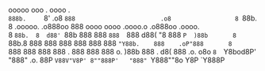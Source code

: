 ooooo      ooo               .      oooo                          .                 
`888b.     `8'             .o8      `888                        .o8                 
 8 `88b.    8   .ooooo.  .o888oo     888 oooo  oooo   .oooo.o .o888oo  .oooo.       
 8   `88b.  8  d88' `88b   888       888 `888  `888  d88(  "8   888   `P  )88b      
 8     `88b.8  888   888   888       888  888   888  `"Y88b.    888    .oP"888      
 8       `888  888   888   888 .     888  888   888  o.  )88b   888 . d8(  888  .o. 
o8o        `8  `Y8bod8P'   "888" .o. 88P  `V88V"V8P' 8""888P'   "888" `Y888""8o Y8P 
                                 `Y888P                                             
                                                                                    
                                                                                    
